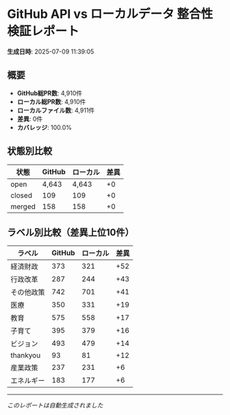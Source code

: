 # GitHub API vs ローカルデータ 整合性検証レポート

**生成日時**: 2025-07-09 11:39:05

## 概要

- **GitHub総PR数**: 4,910件
- **ローカル総PR数**: 4,910件
- **ローカルファイル数**: 4,911件
- **差異**: 0件
- **カバレッジ**: 100.0%

## 状態別比較

| 状態 | GitHub | ローカル | 差異 |
|------|--------|----------|------|
| open | 4,643 | 4,643 | +0 |
| closed | 109 | 109 | +0 |
| merged | 158 | 158 | +0 |

## ラベル別比較（差異上位10件）

| ラベル | GitHub | ローカル | 差異 |
|--------|--------|----------|------|
| 経済財政 | 373 | 321 | +52 |
| 行政改革 | 287 | 244 | +43 |
| その他政策 | 742 | 701 | +41 |
| 医療 | 350 | 331 | +19 |
| 教育 | 575 | 558 | +17 |
| 子育て | 395 | 379 | +16 |
| ビジョン | 493 | 479 | +14 |
| thankyou | 93 | 81 | +12 |
| 産業政策 | 237 | 231 | +6 |
| エネルギー | 183 | 177 | +6 |

---
*このレポートは自動生成されました*